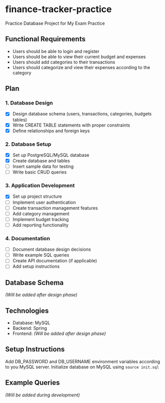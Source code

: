 # finance-tracker-practice
Practice Database Project for My Exam Practice

## Functional Requirements
- Users should be able to login and register
- Users should be able to view their current budget and expenses
- Users should add categories to their transactions
- Users should categorize and view their expenses according to the category

## Plan

### 1. Database Design
- [X] Design database schema (users, transactions, categories, budgets tables)
- [X] Write CREATE TABLE statements with proper constraints
- [X] Define relationships and foreign keys

### 2. Database Setup
- [X] Set up PostgreSQL/MySQL database
- [X] Create database and tables
- [ ] Insert sample data for testing
- [ ] Write basic CRUD queries

### 3. Application Development
- [X] Set up project structure
- [ ] Implement user authentication
- [ ] Create transaction management features
- [ ] Add category management
- [ ] Implement budget tracking
- [ ] Add reporting functionality

### 4. Documentation
- [ ] Document database design decisions
- [ ] Write example SQL queries
- [ ] Create API documentation (if applicable)
- [ ] Add setup instructions

## Database Schema
*(Will be added after design phase)*

## Technologies
- Database: MySQL
- Backend: Spring
- Frontend: *(Will be added after design phase)*

## Setup Instructions
Add DB_PASSWORD and DB_USERNAME environment variables according to you MySQL server.
Initialize database on MySQL using `source init.sql`

## Example Queries
*(Will be added during development)*
